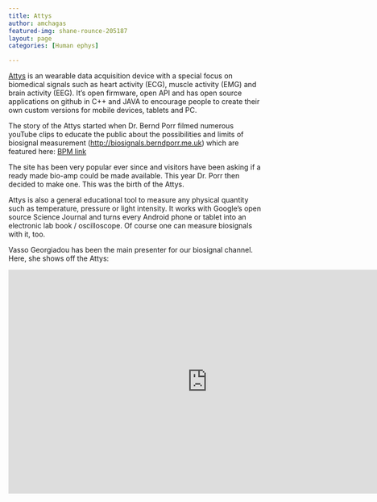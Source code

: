 ```yaml
---
title: Attys
author: amchagas
featured-img: shane-rounce-205187
layout: page
categories: [Human ephys]

---
```



[Attys](https://www.attys.tech/) is an wearable data acquisition device with a special focus on biomedical signals such as heart activity (ECG), muscle activity (EMG) and brain activity (EEG). It’s open firmware, open API and has open source applications on github in C++ and JAVA to encourage people to create their own custom versions for mobile devices, tablets and PC.

The story of the Attys started when Dr. Bernd Porr filmed numerous youTube clips to educate the public about the possibilities and limits of biosignal measurement (http://biosignals.berndporr.me.uk) which are featured here: [BPM link](http://openeuroscience.com/hardware-projects/human-electrophysiology/bio-signal/)

The site has been very popular ever since and visitors have been asking if a ready made bio-amp could be made available. This year Dr. Porr then decided to make one. This was the birth of the Attys.

Attys is also a general educational tool to measure any physical quantity such as temperature, pressure or light intensity. It works with Google’s open source Science Journal and turns every Android phone or tablet into an electronic lab book / oscilloscope. Of course one can measure biosignals with it, too.

Vasso Georgiadou has been the main presenter for our biosignal channel. Here, she shows off the Attys:

<iframe width="790" height="444" src="https://www.youtube.com/embed/TG5cRvgFEDA" frameborder="0" allow="accelerometer; autoplay; encrypted-media; gyroscope; picture-in-picture" allowfullscreen></iframe>
